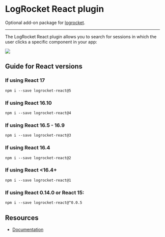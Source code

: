 # LogRocket React plugin
Optional add-on package for [logrocket](https://www.npmjs.com/package/logrocket).

------

The LogRocket React plugin allows you to search for sessions in which the user clicks a specific component in your app:

![](https://cl.ly/3e203c0G151G/Image%202017-06-05%20at%209.46.04%20PM.png)

## Guide for React versions

### If using React 17
`npm i --save logrocket-react@5`

### If using React 16.10
`npm i --save logrocket-react@4`

### If using React 16.5 - 16.9
`npm i --save logrocket-react@3`

### If using React 16.4
`npm i --save logrocket-react@2`

### If using React <16.4+
`npm i --save logrocket-react@1`

### If using React 0.14.0 or React 15:
`npm i --save logrocket-react@^0.0.5`

## Resources
* [Documentation](https://docs.logrocket.com/docs/react-plugin)
